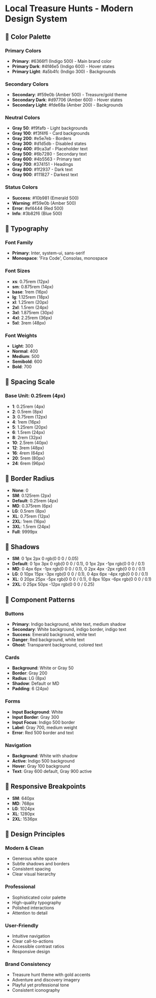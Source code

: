 # Local Treasure Hunts - Modern Design System

## 🎨 Color Palette

### Primary Colors
- **Primary**: #6366f1 (Indigo 500) - Main brand color
- **Primary Dark**: #4f46e5 (Indigo 600) - Hover states
- **Primary Light**: #a5b4fc (Indigo 300) - Backgrounds

### Secondary Colors
- **Secondary**: #f59e0b (Amber 500) - Treasure/gold theme
- **Secondary Dark**: #d97706 (Amber 600) - Hover states
- **Secondary Light**: #fde68a (Amber 200) - Backgrounds

### Neutral Colors
- **Gray 50**: #f9fafb - Light backgrounds
- **Gray 100**: #f3f4f6 - Card backgrounds
- **Gray 200**: #e5e7eb - Borders
- **Gray 300**: #d1d5db - Disabled states
- **Gray 400**: #9ca3af - Placeholder text
- **Gray 500**: #6b7280 - Secondary text
- **Gray 600**: #4b5563 - Primary text
- **Gray 700**: #374151 - Headings
- **Gray 800**: #1f2937 - Dark text
- **Gray 900**: #111827 - Darkest text

### Status Colors
- **Success**: #10b981 (Emerald 500)
- **Warning**: #f59e0b (Amber 500)
- **Error**: #ef4444 (Red 500)
- **Info**: #3b82f6 (Blue 500)

## 📝 Typography

### Font Family
- **Primary**: Inter, system-ui, sans-serif
- **Monospace**: 'Fira Code', Consolas, monospace

### Font Sizes
- **xs**: 0.75rem (12px)
- **sm**: 0.875rem (14px)
- **base**: 1rem (16px)
- **lg**: 1.125rem (18px)
- **xl**: 1.25rem (20px)
- **2xl**: 1.5rem (24px)
- **3xl**: 1.875rem (30px)
- **4xl**: 2.25rem (36px)
- **5xl**: 3rem (48px)

### Font Weights
- **Light**: 300
- **Normal**: 400
- **Medium**: 500
- **Semibold**: 600
- **Bold**: 700

## 📏 Spacing Scale

### Base Unit: 0.25rem (4px)
- **1**: 0.25rem (4px)
- **2**: 0.5rem (8px)
- **3**: 0.75rem (12px)
- **4**: 1rem (16px)
- **5**: 1.25rem (20px)
- **6**: 1.5rem (24px)
- **8**: 2rem (32px)
- **10**: 2.5rem (40px)
- **12**: 3rem (48px)
- **16**: 4rem (64px)
- **20**: 5rem (80px)
- **24**: 6rem (96px)

## 🔲 Border Radius
- **None**: 0
- **SM**: 0.125rem (2px)
- **Default**: 0.25rem (4px)
- **MD**: 0.375rem (6px)
- **LG**: 0.5rem (8px)
- **XL**: 0.75rem (12px)
- **2XL**: 1rem (16px)
- **3XL**: 1.5rem (24px)
- **Full**: 9999px

## 🌟 Shadows
- **SM**: 0 1px 2px 0 rgb(0 0 0 / 0.05)
- **Default**: 0 1px 3px 0 rgb(0 0 0 / 0.1), 0 1px 2px -1px rgb(0 0 0 / 0.1)
- **MD**: 0 4px 6px -1px rgb(0 0 0 / 0.1), 0 2px 4px -2px rgb(0 0 0 / 0.1)
- **LG**: 0 10px 15px -3px rgb(0 0 0 / 0.1), 0 4px 6px -4px rgb(0 0 0 / 0.1)
- **XL**: 0 20px 25px -5px rgb(0 0 0 / 0.1), 0 8px 10px -6px rgb(0 0 0 / 0.1)
- **2XL**: 0 25px 50px -12px rgb(0 0 0 / 0.25)

## 🎯 Component Patterns

### Buttons
- **Primary**: Indigo background, white text, medium shadow
- **Secondary**: White background, indigo border, indigo text
- **Success**: Emerald background, white text
- **Danger**: Red background, white text
- **Ghost**: Transparent background, colored text

### Cards
- **Background**: White or Gray 50
- **Border**: Gray 200
- **Radius**: LG (8px)
- **Shadow**: Default or MD
- **Padding**: 6 (24px)

### Forms
- **Input Background**: White
- **Input Border**: Gray 300
- **Input Focus**: Indigo 500 border
- **Label**: Gray 700, medium weight
- **Error**: Red 500 border and text

### Navigation
- **Background**: White with shadow
- **Active**: Indigo 500 background
- **Hover**: Gray 100 background
- **Text**: Gray 600 default, Gray 900 active

## 📱 Responsive Breakpoints
- **SM**: 640px
- **MD**: 768px
- **LG**: 1024px
- **XL**: 1280px
- **2XL**: 1536px

## 🎨 Design Principles

### Modern & Clean
- Generous white space
- Subtle shadows and borders
- Consistent spacing
- Clear visual hierarchy

### Professional
- Sophisticated color palette
- High-quality typography
- Polished interactions
- Attention to detail

### User-Friendly
- Intuitive navigation
- Clear call-to-actions
- Accessible contrast ratios
- Responsive design

### Brand Consistency
- Treasure hunt theme with gold accents
- Adventure and discovery imagery
- Playful yet professional tone
- Consistent iconography
